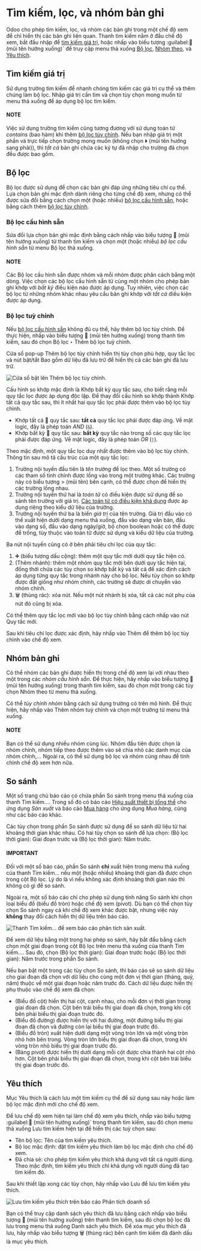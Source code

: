 # Tìm kiếm, lọc, và nhóm bản ghi

Odoo cho phép tìm kiếm, lọc, và nhóm các bản ghi trong một chế độ xem để chỉ hiển thị các bản ghi liên quan. Thanh tìm kiếm nằm ở đầu chế độ xem, bắt đầu nhập để [tìm kiếm giá trị](#search-values), hoặc nhấp vào biểu tượng :guilabel:🔽 (mũi tên hướng xuống)\` để truy cập menu thả xuống [Bộ lọc](#search-filters), [Nhóm theo](#search-group), và [Yêu thích](#search-favorites).

<a id="search-values"></a>

## Tìm kiếm giá trị

Sử dụng trường tìm kiếm để nhanh chóng tìm kiếm các giá trị cụ thể và thêm chúng làm bộ lọc. Nhập giá trị cần tìm và chọn tùy chọn mong muốn từ menu thả xuống để áp dụng bộ lọc tìm kiếm.

#### NOTE
Việc sử dụng trường tìm kiếm cũng tương đương với sử dụng toán tử *contains* (bao hàm) khi thêm [bộ lọc tùy chỉnh](#search-custom-filters). Nếu bạn nhập giá trị một phần và trực tiếp chọn trường mong muốn (không chọn ⏵ (mũi tên hướng sang phải)), thì *tất cả* bản ghi chứa các ký tự đã nhập cho trường đã chọn đều được bao gồm.

<a id="search-filters"></a>

## Bộ lọc

Bộ lọc được sử dụng để chọn các bản ghi đáp ứng những tiêu chí cụ thể. Lựa chọn bản ghi mặc định dành riêng cho từng chế độ xem, nhưng có thể được sửa đổi bằng cách chọn một (hoặc nhiều) [bộ lọc cấu hình sẵn](#search-preconfigured-filters), hoặc bằng cách thêm [bộ lọc tùy chỉnh](#search-custom-filters).

<a id="search-preconfigured-filters"></a>

### Bộ lọc cấu hình sẵn

Sửa đổi lựa chọn bản ghi mặc định bằng cách nhấp vào biểu tượng 🔽 (mũi tên hướng xuống) từ thanh tìm kiếm và chọn một (hoặc nhiều) *bộ lọc cấu hình sẵn* từ menu Bộ lọc thả xuống.

#### NOTE
Các Bộ lọc cấu hình sẵn được nhóm và mỗi nhóm được phân cách bằng một dòng. Việc chọn các bộ lọc cấu hình sẵn từ cùng một nhóm cho phép bản ghi khớp với *bất kỳ* điều kiện nào được áp dụng. Tuy nhiên, việc chọn các bộ lọc từ những nhóm khác nhau yêu cầu bản ghi khớp với *tất cả* điều kiện được áp dụng.

<a id="search-custom-filters"></a>

### Bộ lọc tuỳ chỉnh

Nếu [bộ lọc cấu hình sẵn](#search-preconfigured-filters) không đủ cụ thể, hãy thêm bộ lọc tùy chỉnh. Để thực hiện, nhấp vào biểu tượng 🔽 (mũi tên hướng xuống) trong thanh tìm kiếm, sau đó chọn Bộ lọc ‣ Thêm bộ lọc tuỳ chỉnh.

Cửa sổ pop-up Thêm bộ lọc tùy chỉnh hiển thị tùy chọn phù hợp, quy tắc lọc và nút bật/tắt Bao gồm dữ liệu đã lưu trữ để hiển thị cả các bản ghi đã lưu trữ.

![Cửa sổ bật lên Thêm bộ lọc tùy chỉnh.](../../.gitbook/assets/custom-filter.png)

Cấu hình so khớp mặc định là Khớp bất kỳ quy tắc sau, cho biết rằng mỗi quy tắc lọc được áp dụng độc lập. Để thay đổi cấu hình so khớp thành Khớp tất cả quy tắc sau, thì ít nhất hai quy tắc lọc phải được thêm vào bộ lọc tùy chỉnh.

- Khớp tất cả 🔽 quy tắc sau: **tất cả** quy tắc lọc phải được đáp ứng. Về mặt logic, đây là phép toán *AND* (`&`).
- Khớp bất kỳ 🔽 quy tắc sau: **bất kỳ** quy tắc nào trong số các quy tắc lọc phải được đáp ứng. Về mặt logic, đây là phép toán *OR* (`|`).

Theo mặc định, một quy tắc lọc duy nhất được thêm vào bộ lọc tùy chỉnh. Thông tin sau mô tả cấu trúc của một quy tắc lọc:

1. Trường nội tuyến đầu tiên là *tên trường* để lọc theo. Một số trường có các tham số tinh chỉnh được lồng vào trong một trường khác. Các trường này có biểu tượng > (mũi tên) bên cạnh, có thể được chọn để hiển thị các trường lồng nhau.
2. Trường nội tuyến thứ hai là *toán tử* có điều kiện được sử dụng để so sánh tên trường với giá trị. [Các toán tử có điều kiện khả dụng](developer/reference/backend/orm.md#reference-orm-domains) được áp dụng riêng theo kiểu dữ liệu của trường.
3. Trường nội tuyến thứ ba là biến *giá trị* của tên trường. Giá trị đầu vào có thể xuất hiện dưới dạng menu thả xuống, đầu vào dạng văn bản, đầu vào dạng số, đầu vào dạng ngày/giờ, bộ chọn boolean hoặc có thể được để trống, tùy thuộc vào toán tử được sử dụng và kiểu dữ liệu của trường.

Ba nút nội tuyến cũng có ở bên phải tiêu chí lọc của quy tắc:

1. ➕ (biểu tượng dấu cộng): thêm một quy tắc mới dưới quy tắc hiện có.
2. (Thêm nhánh): thêm một nhóm quy tắc mới bên dưới quy tắc hiện tại, đồng thời chứa các tùy chọn so khớp bất kỳ và tất cả để xác định cách áp dụng từng quy tắc trong nhánh này cho bộ lọc. Nếu tùy chọn so khớp được đặt giống như nhóm chính, các trường sẽ được di chuyển vào nhóm chính.
3. 🗑️ (thùng rác): xóa nút. Nếu một nút nhánh bị xóa, tất cả các nút phụ của nút đó cũng bị xóa.

Có thể thêm quy tắc lọc mới vào bộ lọc tùy chỉnh bằng cách nhấp vào nút Quy tắc mới.

Sau khi tiêu chí lọc được xác định, hãy nhấp vào Thêm để thêm bộ lọc tùy chỉnh vào chế độ xem.

<a id="search-group"></a>

## Nhóm bản ghi

Có thể nhóm các bản ghi được hiển thị trong chế độ xem lại với nhau theo một trong các *nhóm cấu hình sẵn*. Để thực hiện, hãy nhấp vào biểu tượng 🔽 (mũi tên hướng xuống) trong thanh tìm kiếm, sau đó chọn một trong các tùy chọn Nhóm theo từ menu thả xuống.

Có thể *tùy chỉnh nhóm* bằng cách sử dụng trường có trên mô hình. Để thực hiện, hãy nhấp vào Thêm nhóm tuỳ chỉnh và chọn một trường từ menu thả xuống.

#### NOTE
Bạn có thể sử dụng nhiều nhóm cùng lúc. Nhóm đầu tiên được chọn là nhóm chính, nhóm tiếp theo được thêm vào sẽ chia nhỏ các danh mục của nhóm chính,... Ngoài ra, có thể sử dụng bộ lọc và nhóm cùng nhau để tinh chỉnh chế độ xem hơn nữa.

<a id="search-comparison"></a>

## So sánh

Một số trang chủ báo cáo có chứa phần So sánh trong menu thả xuống của thanh Tìm kiếm.... Trong số đó có báo cáo [Hiệu suất thiết bị tổng thể](applications/inventory_and_mrp/manufacturing/reporting/oee.md) cho ứng dụng *Sản xuất* và báo cáo [Mua hàng](applications/inventory_and_mrp/purchase/advanced/analyze.md) cho ứng dụng *Mua hàng*, cũng như các báo cáo khác.

Các tùy chọn trong phần <i class="fa fa-adjust"></i> So sánh được sử dụng để so sánh dữ liệu từ hai khoảng thời gian khác nhau. Có hai tùy chọn so sánh để lựa chọn: (Bộ lọc thời gian): Giai đoạn trước và (Bộ lọc thời gian): Năm trước.

#### IMPORTANT
Đối với một số báo cáo, phần So sánh **chỉ** xuất hiện trong menu thả xuống của thanh Tìm kiếm... nếu một (hoặc nhiều) khoảng thời gian đã được chọn trong cột Bộ lọc. Lý do là vì nếu không xác định khoảng thời gian nào thì không có gì để so sánh.

Ngoài ra, một số báo cáo chỉ cho phép sử dụng tính năng So sánh khi chọn loại biểu đồ <i class="fa fa-pie-chart"></i> (biểu đồ tròn) hoặc chế độ xem <i class="oi oi-view-pivot"></i> (pivot). Dù bạn có thể chọn tùy chọn So sánh ngay cả khi chế độ xem khác được bật, nhưng việc này **không** thay đổi cách hiển thị dữ liệu trên báo cáo.

![Thanh Tìm kiếm... để xem báo cáo phân tích sản xuất.](../../.gitbook/assets/comparison-section.png)

Để xem dữ liệu bằng một trong hai phép so sánh, hãy bắt đầu bằng cách chọn một giai đoạn trong cột Bộ lọc trên menu thả xuống của thanh Tìm kiếm.... Sau đó, chọn (Bộ lọc thời gian): Giai đoạn trước hoặc (Bộ lọc thời gian): Năm trước trong phần So sánh.

Nếu bạn bật một trong các tùy chọn So sánh, thì báo cáo sẽ so sánh dữ liệu cho giai đoạn đã chọn với dữ liệu cho cùng một đơn vị thời gian (tháng, quý, năm) thuộc về một giai đoạn hoặc năm trước đó. Cách dữ liệu được hiển thị phụ thuộc vào chế độ xem đã chọn:

- <i class="fa fa-bar-chart"></i> (Biểu đồ cột) hiển thị hai cột, cạnh nhau, cho mỗi đơn vị thời gian trong giai đoạn đã chọn. Cột bên trái biểu thị giai đoạn đã chọn, trong khi cột bên phải biểu thị giai đoạn trước đó.
- <i class="fa fa-line-chart"></i> (Biểu đồ đường) được hiển thị với hai đường, một đường biểu thị giai đoạn đã chọn và đường còn lại biểu thị giai đoạn trước đó.
- <i class="fa fa-pie-chart"></i> (Biểu đồ tròn) xuất hiện dưới dạng một vòng tròn lớn và một vòng tròn nhỏ hơn bên trong. Vòng tròn lớn biểu thị giai đoạn đã chọn, trong khi vòng tròn nhỏ biểu thị giai đoạn trước đó.
- <i class="oi oi-view-pivot"></i> (Bảng pivot) được hiển thị dưới dạng mỗi cột được chia thành hai cột nhỏ hơn. Cột bên phải biểu thị giai đoạn đã chọn, trong khi cột bên trái biểu thị giai đoạn trước đó.

<a id="search-favorites"></a>

## Yêu thích

Mục Yêu thích là cách lưu một tìm kiếm cụ thể để sử dụng sau này hoặc làm bộ lọc mặc định mới cho chế độ xem.

Để lưu chế độ xem hiện tại làm chế độ xem yêu thích, nhấp vào biểu tượng :guilabel:🔽 (mũi tên hướng xuống)\` trong thanh tìm kiếm, sau đó chọn menu thả xuống Lưu tìm kiếm hiện tại để hiển thị các tuỳ chọn sau:

- Tên bộ lọc: Tên của tìm kiếm yêu thích.
- Bộ lọc mặc định: đặt tìm kiếm yêu thích làm bộ lọc mặc định cho chế độ xem.
- Đã chia sẻ: cho phép tìm kiếm yêu thích khả dụng với tất cả người dùng. Theo mặc định, tìm kiếm yêu thích chỉ khả dụng với người dùng đã tạo tìm kiếm đó.

Sau khi thiết lập xong các tùy chọn, hãy nhấp vào Lưu để lưu tìm kiếm yêu thích.

![Lưu tìm kiếm yêu thích trên báo cáo Phân tích doanh số](../../.gitbook/assets/favorites.png)

Bạn có thể truy cập danh sách yêu thích đã lưu bằng cách nhấp vào biểu tượng 🔽 (mũi tên hướng xuống) trên thanh tìm kiếm, sau đó chọn bộ lọc đã lưu trong menu thả xuống Danh sách yêu thích. Để xóa mục yêu thích đã lưu, hãy nhấp vào biểu tượng 🗑️ (thùng rác) bên cạnh tìm kiếm đã đánh dấu là mục yêu thích.
